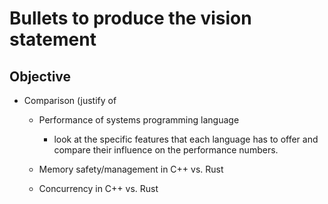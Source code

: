 # Bullets to produce the vision statement

## Objective

* Comparison (justify  of
  * Performance of systems programming language
      * look at the specific features that each language has to offer and compare their influence on the performance numbers.

  * Memory safety/management in C++ vs. Rust
  * Concurrency in C++ vs. Rust
